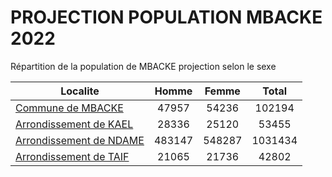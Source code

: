# PROJECTION POPULATION MBACKE 2022
	
Répartition de la population de MBACKE projection selon le sexe
	
| Localite  | Homme | Femme | Total |
| --------- |:-----:|:-----:|:-----:|
| [Commune de MBACKE](MBACKE) | 47957 | 54236 | 102194 |
| [Arrondissement de KAEL](KAEL) | 28336 | 25120 | 53455 |
| [Arrondissement de NDAME](NDAME) | 483147 | 548287 | 1031434 |
| [Arrondissement de TAIF](TAIF) | 21065 | 21736 | 42802 |
